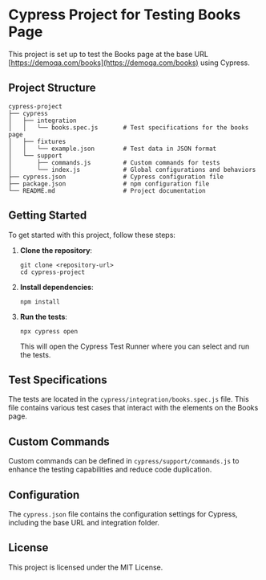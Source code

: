 # Cypress Project for Testing Books Page

This project is set up to test the Books page at the base URL [https://demoqa.com/books](https://demoqa.com/books) using Cypress.

## Project Structure

```
cypress-project
├── cypress
│   ├── integration
│   │   └── books.spec.js       # Test specifications for the books page
│   ├── fixtures
│   │   └── example.json        # Test data in JSON format
│   └── support
│       ├── commands.js         # Custom commands for tests
│       └── index.js            # Global configurations and behaviors
├── cypress.json                # Cypress configuration file
├── package.json                # npm configuration file
└── README.md                   # Project documentation
```

## Getting Started

To get started with this project, follow these steps:

1. **Clone the repository**:
   ```
   git clone <repository-url>
   cd cypress-project
   ```

2. **Install dependencies**:
   ```
   npm install
   ```

3. **Run the tests**:
   ```
   npx cypress open
   ```
   This will open the Cypress Test Runner where you can select and run the tests.

## Test Specifications

The tests are located in the `cypress/integration/books.spec.js` file. This file contains various test cases that interact with the elements on the Books page.

## Custom Commands

Custom commands can be defined in `cypress/support/commands.js` to enhance the testing capabilities and reduce code duplication.

## Configuration

The `cypress.json` file contains the configuration settings for Cypress, including the base URL and integration folder.

## License

This project is licensed under the MIT License.
